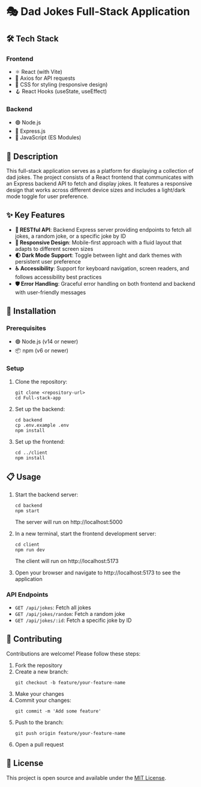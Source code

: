 # 🎭 Dad Jokes Full-Stack Application

## 🛠️ Tech Stack

### Frontend
- ⚛️ React (with Vite)
- 🔄 Axios for API requests
- 🎨 CSS for styling (responsive design)
- 🪝 React Hooks (useState, useEffect)

### Backend
- 🟢 Node.js
- 🚂 Express.js
- 📜 JavaScript (ES Modules)

## 📝 Description

This full-stack application serves as a platform for displaying a collection of dad jokes. The project consists of a React frontend that communicates with an Express backend API to fetch and display jokes. It features a responsive design that works across different device sizes and includes a light/dark mode toggle for user preference.

## ✨ Key Features

- **🔌 RESTful API**: Backend Express server providing endpoints to fetch all jokes, a random joke, or a specific joke by ID
- **📱 Responsive Design**: Mobile-first approach with a fluid layout that adapts to different screen sizes
- **🌓 Dark Mode Support**: Toggle between light and dark themes with persistent user preference
- **♿ Accessibility**: Support for keyboard navigation, screen readers, and follows accessibility best practices
- **🛡️ Error Handling**: Graceful error handling on both frontend and backend with user-friendly messages

## 🚀 Installation

### Prerequisites
- 🟢 Node.js (v14 or newer)
- 📦 npm (v6 or newer)

### Setup

1. Clone the repository:
   ```
   git clone <repository-url>
   cd Full-stack-app
   ```

2. Set up the backend:
   ```
   cd backend
   cp .env.example .env
   npm install
   ```

3. Set up the frontend:
   ```
   cd ../client
   npm install
   ```

## 📋 Usage

1. Start the backend server:
   ```
   cd backend
   npm start
   ```
   The server will run on http://localhost:5000

2. In a new terminal, start the frontend development server:
   ```
   cd client
   npm run dev
   ```
   The client will run on http://localhost:5173

3. Open your browser and navigate to http://localhost:5173 to see the application

### API Endpoints

- `GET /api/jokes`: Fetch all jokes
- `GET /api/jokes/random`: Fetch a random joke
- `GET /api/jokes/:id`: Fetch a specific joke by ID

## 🤝 Contributing

Contributions are welcome! Please follow these steps:

1. Fork the repository
2. Create a new branch:
   ```
   git checkout -b feature/your-feature-name
   ```
3. Make your changes
4. Commit your changes:
   ```
   git commit -m 'Add some feature'
   ```
5. Push to the branch:
   ```
   git push origin feature/your-feature-name
   ```
6. Open a pull request

## 📄 License

This project is open source and available under the [MIT License](LICENSE).
